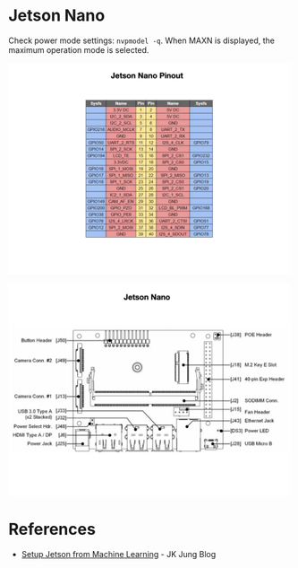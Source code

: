 # Jetson Nano

Check power mode settings: `nvpmodel -q`. When MAXN is displayed, the maximum operation mode is selected.


![Pinout](../images/DeploymentNotes/DeploymentNotes.002.jpeg)

![Schematic](../images/DeploymentNotes/DeploymentNotes.003.jpeg)

# References

- [Setup Jetson from Machine Learning](https://jkjung-avt.github.io/jetpack-4.6/) - JK Jung Blog